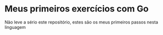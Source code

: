 # Meus primeiros exercícios com Go

Não leve a sério este repositório, estes são os meus primeiros passos nesta linguagem